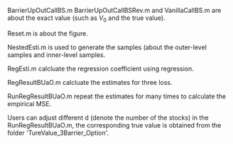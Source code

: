 BarrierUpOutCallBS.m BarrierUpOutCallBSRev.m and VanillaCallBS.m are about the exact value (such as $V_0$ and the true value).

Reset.m is about the figure.

NestedEsti.m is used to generate the samples (about the outer-level samples and inner-level samples.

RegEsti.m calcluate the regression coefficient using regression.

RegResultBUaO.m calcluate the estimates for three loss.

RunRegResultBUaO.m repeat the estimates for many times to calculate the empirical MSE.

Users can adjust different d (denote the number of the stocks) in the RunRegResultBUaO.m, the corresponding true value is obtained from the folder 'TureValue_3Barrier_Option'.